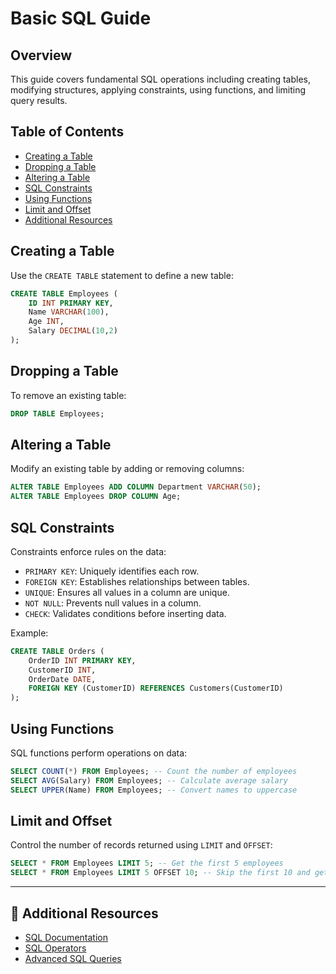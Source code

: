 # Basic SQL Guide

## Overview
This guide covers fundamental SQL operations including creating tables, modifying structures, applying constraints, using functions, and limiting query results.

## Table of Contents
- [Creating a Table](#creating-a-table)
- [Dropping a Table](#dropping-a-table)
- [Altering a Table](#altering-a-table)
- [SQL Constraints](#sql-constraints)
- [Using Functions](#using-functions)
- [Limit and Offset](#limit-and-offset)
- [Additional Resources](#additional-resources)


## Creating a Table
Use the `CREATE TABLE` statement to define a new table:
```sql
CREATE TABLE Employees (
    ID INT PRIMARY KEY,
    Name VARCHAR(100),
    Age INT,
    Salary DECIMAL(10,2)
);
```

## Dropping a Table
To remove an existing table:
```sql
DROP TABLE Employees;
```

## Altering a Table
Modify an existing table by adding or removing columns:
```sql
ALTER TABLE Employees ADD COLUMN Department VARCHAR(50);
ALTER TABLE Employees DROP COLUMN Age;
```

## SQL Constraints
Constraints enforce rules on the data:
- `PRIMARY KEY`: Uniquely identifies each row.
- `FOREIGN KEY`: Establishes relationships between tables.
- `UNIQUE`: Ensures all values in a column are unique.
- `NOT NULL`: Prevents null values in a column.
- `CHECK`: Validates conditions before inserting data.

Example:
```sql
CREATE TABLE Orders (
    OrderID INT PRIMARY KEY,
    CustomerID INT,
    OrderDate DATE,
    FOREIGN KEY (CustomerID) REFERENCES Customers(CustomerID)
);
```

## Using Functions
SQL functions perform operations on data:
```sql
SELECT COUNT(*) FROM Employees; -- Count the number of employees
SELECT AVG(Salary) FROM Employees; -- Calculate average salary
SELECT UPPER(Name) FROM Employees; -- Convert names to uppercase
```

## Limit and Offset
Control the number of records returned using `LIMIT` and `OFFSET`:
```sql
SELECT * FROM Employees LIMIT 5; -- Get the first 5 employees
SELECT * FROM Employees LIMIT 5 OFFSET 10; -- Skip the first 10 and get the next 5
```

---

## 🔗 Additional Resources
- [SQL Documentation](https://www.w3schools.com/sql/)
- [SQL Operators](https://www.sqltutorial.org/sql-operators/)
- [Advanced SQL Queries](https://mode.com/sql-tutorial/)



